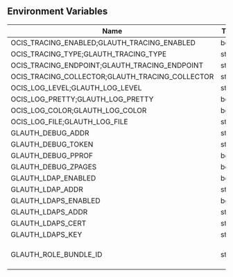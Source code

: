 ## Environment Variables

| Name | Type | Default Value | Description |
|------|------|---------------|-------------|
| OCIS_TRACING_ENABLED;GLAUTH_TRACING_ENABLED | bool | false | |
| OCIS_TRACING_TYPE;GLAUTH_TRACING_TYPE | string |  | |
| OCIS_TRACING_ENDPOINT;GLAUTH_TRACING_ENDPOINT | string |  | |
| OCIS_TRACING_COLLECTOR;GLAUTH_TRACING_COLLECTOR | string |  | |
| OCIS_LOG_LEVEL;GLAUTH_LOG_LEVEL | string |  | |
| OCIS_LOG_PRETTY;GLAUTH_LOG_PRETTY | bool | false | |
| OCIS_LOG_COLOR;GLAUTH_LOG_COLOR | bool | false | |
| OCIS_LOG_FILE;GLAUTH_LOG_FILE | string |  | |
| GLAUTH_DEBUG_ADDR | string | 127.0.0.1:9129 | |
| GLAUTH_DEBUG_TOKEN | string |  | |
| GLAUTH_DEBUG_PPROF | bool | false | |
| GLAUTH_DEBUG_ZPAGES | bool | false | |
| GLAUTH_LDAP_ENABLED | bool | true | |
| GLAUTH_LDAP_ADDR | string | 127.0.0.1:9125 | |
| GLAUTH_LDAPS_ENABLED | bool | true | |
| GLAUTH_LDAPS_ADDR | string | 127.0.0.1:9126 | |
| GLAUTH_LDAPS_CERT | string | ~/.ocis/ldap/ldap.crt | |
| GLAUTH_LDAPS_KEY | string | ~/.ocis/ldap/ldap.key | |
| GLAUTH_ROLE_BUNDLE_ID | string | 71881883-1768-46bd-a24d-a356a2afdf7f | |
